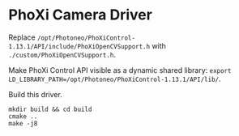 # PhoXi Camera Driver
Replace `/opt/Photoneo/PhoXiControl-1.13.1/API/include/PhoXiOpenCVSupport.h` with `./custom/PhoXiOpenCVSupport.h`.

Make PhoXi Control API visible as a dynamic shared library:
`export LD_LIBRARY_PATH=/opt/Photoneo/PhoXiControl-1.13.1/API/lib/`.

Build this driver.
```
mkdir build && cd build
cmake ..
make -j8
```
